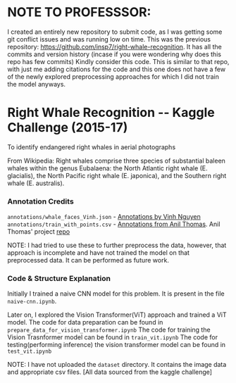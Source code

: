 # NOTE TO PROFESSSOR: 
I created an entirely new repository to submit code, as I was getting some git conflict issues and was running low on time.
This was the previous repository: https://github.com/insp7/right-whale-recognition. It has all the commits and version history (incase if you were wondering why does this repo has few commits)
Kindly consider this code. This is similar to that repo, with just me adding citations for the code and this one does not have a few of the newly explored preprocessing approaches for which I did not train the model anyways.

# Right Whale Recognition -- Kaggle Challenge (2015-17)
To identify endangered right whales in aerial photographs 

From Wikipedia:
Right whales comprise three species of substantial baleen whales within the genus Eubalaena:
the North Atlantic right whale (E. glacialis), the North Pacific right whale (E. japonica), and the Southern right whale (E. australis).

### Annotation Credits

<code>annotations/whale_faces_Vinh.json</code> - [Annotations by Vinh Nguyen](https://www.kaggle.com/competitions/noaa-right-whale-recognition/discussion/17421) <br />
<code>annotations/train_with_points.csv</code> - [Annotations from Anil Thomas](https://www.kaggle.com/competitions/noaa-right-whale-recognition/discussion/17555). Anil Thomas' project [repo](https://github.com/anlthms/whale-2015)


NOTE: I had tried to use these to further preprocess the data, however, that approach is incomplete and have not trained the model on that preprocessed data. It can be performed as future work.

### Code & Structure Explanation

Initially I trained a naive CNN model for this problem. It is present in the file <code>naive-cnn.ipynb</code>.

Later on, I explored the Vision Transformer(ViT) approach and trained a ViT model.
The code for data preparation can be found in <code>prepare_data_for_vision_transformer.ipynb</code>
The code for training the Vision Trasnformer model can be found in <code>train_vit.ipynb</code>
The code for testing(performing inference) the vision transformer model can be found in <code>test_vit.ipynb</code>



NOTE: I have not uploaded the <code>dataset</code> directory. It contains the image data and appropriate csv files. [All data sourced from the kaggle challenge]



